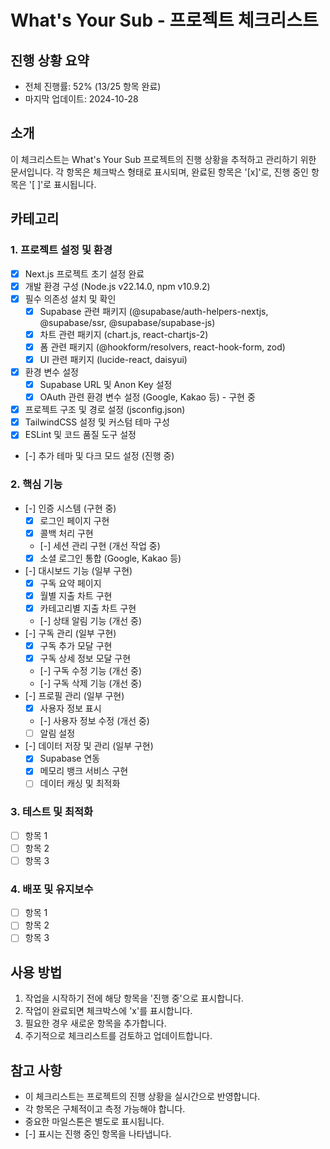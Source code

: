 # What's Your Sub - 프로젝트 체크리스트

## 진행 상황 요약
- 전체 진행률: 52% (13/25 항목 완료)
- 마지막 업데이트: 2024-10-28

## 소개
이 체크리스트는 What's Your Sub 프로젝트의 진행 상황을 추적하고 관리하기 위한 문서입니다. 각 항목은 체크박스 형태로 표시되며, 완료된 항목은 '[x]'로, 진행 중인 항목은 '[ ]'로 표시됩니다.

## 카테고리

### 1. 프로젝트 설정 및 환경
- [x] Next.js 프로젝트 초기 설정 완료
- [x] 개발 환경 구성 (Node.js v22.14.0, npm v10.9.2)
- [x] 필수 의존성 설치 및 확인
  - [x] Supabase 관련 패키지 (@supabase/auth-helpers-nextjs, @supabase/ssr, @supabase/supabase-js)
  - [x] 차트 관련 패키지 (chart.js, react-chartjs-2)
  - [x] 폼 관련 패키지 (@hookform/resolvers, react-hook-form, zod)
  - [x] UI 관련 패키지 (lucide-react, daisyui)
- [x] 환경 변수 설정
  - [x] Supabase URL 및 Anon Key 설정
  - [x] OAuth 관련 환경 변수 설정 (Google, Kakao 등) - 구현 중
- [x] 프로젝트 구조 및 경로 설정 (jsconfig.json)
- [x] TailwindCSS 설정 및 커스텀 테마 구성
- [x] ESLint 및 코드 품질 도구 설정
- [-] 추가 테마 및 다크 모드 설정 (진행 중)

### 2. 핵심 기능
- [-] 인증 시스템 (구현 중)
  - [x] 로그인 페이지 구현
  - [x] 콜백 처리 구현
  - [-] 세션 관리 구현 (개선 작업 중)
  - [x] 소셜 로그인 통합 (Google, Kakao 등)
- [-] 대시보드 기능 (일부 구현)
  - [x] 구독 요약 페이지
  - [x] 월별 지출 차트 구현
  - [x] 카테고리별 지출 차트 구현
  - [-] 상태 알림 기능 (개선 중)
- [-] 구독 관리 (일부 구현)
  - [x] 구독 추가 모달 구현
  - [x] 구독 상세 정보 모달 구현
  - [-] 구독 수정 기능 (개선 중)
  - [-] 구독 삭제 기능 (개선 중)
- [-] 프로필 관리 (일부 구현)
  - [x] 사용자 정보 표시
  - [-] 사용자 정보 수정 (개선 중)
  - [ ] 알림 설정
- [-] 데이터 저장 및 관리 (일부 구현)
  - [x] Supabase 연동
  - [x] 메모리 뱅크 서비스 구현
  - [ ] 데이터 캐싱 및 최적화

### 3. 테스트 및 최적화
- [ ] 항목 1
- [ ] 항목 2
- [ ] 항목 3

### 4. 배포 및 유지보수
- [ ] 항목 1
- [ ] 항목 2
- [ ] 항목 3

## 사용 방법
1. 작업을 시작하기 전에 해당 항목을 '진행 중'으로 표시합니다.
2. 작업이 완료되면 체크박스에 'x'를 표시합니다.
3. 필요한 경우 새로운 항목을 추가합니다.
4. 주기적으로 체크리스트를 검토하고 업데이트합니다.

## 참고 사항
- 이 체크리스트는 프로젝트의 진행 상황을 실시간으로 반영합니다.
- 각 항목은 구체적이고 측정 가능해야 합니다.
- 중요한 마일스톤은 별도로 표시됩니다.
- [-] 표시는 진행 중인 항목을 나타냅니다. 